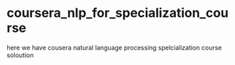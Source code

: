 # coursera_nlp_for_specialization_course
here we have cousera natural language processing spelcialization course soloution
